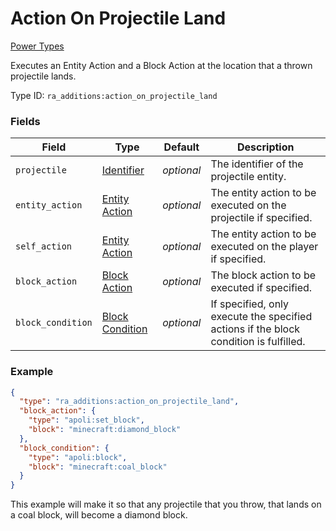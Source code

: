 # Action On Projectile Land
[Power Types](../power_types_types.md)

Executes an Entity Action and a Block Action at the location that a thrown projectile lands.

Type ID: `ra_additions:action_on_projectile_land`
### Fields
Field | Type | Default | Description
------|------|---------|-------------
`projectile` | [Identifier](../data_types/identifier.md) | _optional_ | The identifier of the projectile entity.
`entity_action` | [Entity Action](../entity_action_types.md) | _optional_ | The entity action to be executed on the projectile if specified.
`self_action` | [Entity Action](../entity_action_types.md) | _optional_ | The entity action to be executed on the player if specified.
`block_action` | [Block Action](../block_action_types.md) | _optional_ | The block action to be executed if specified.
`block_condition` | [Block Condition](../block_condition_types.md) | _optional_ | If specified, only execute the specified actions if the block condition is fulfilled.

### Example
```json
{
  "type": "ra_additions:action_on_projectile_land",
  "block_action": {
    "type": "apoli:set_block",
    "block": "minecraft:diamond_block"
  },
  "block_condition": {
    "type": "apoli:block",
    "block": "minecraft:coal_block"
  }
}
```
This example will make it so that any projectile that you throw, that lands on a coal block, will become a diamond block.